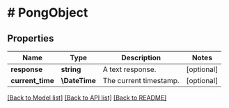 # # PongObject

## Properties

Name | Type | Description | Notes
------------ | ------------- | ------------- | -------------
**response** | **string** | A text response. | [optional]
**current_time** | **\DateTime** | The current timestamp. | [optional]

[[Back to Model list]](../../README.md#models) [[Back to API list]](../../README.md#endpoints) [[Back to README]](../../README.md)
